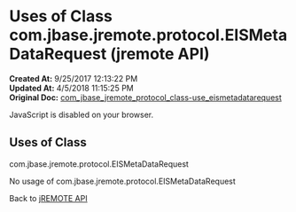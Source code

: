 # Uses of Class com.jbase.jremote.protocol.EISMetaDataRequest (jremote API)

**Created At:** 9/25/2017 12:13:22 PM  
**Updated At:** 4/5/2018 11:15:25 PM  
**Original Doc:** [com_jbase_jremote_protocol_class-use_eismetadatarequest](https://docs.jbase.com/39271-class-use/com_jbase_jremote_protocol_class-use_eismetadatarequest)  

<!--<br>    try {<br>        if (location.href.indexOf('is-external=true') == -1) {<br>            parent.document.title="Uses of Class com.jbase.jremote.protocol.EISMetaDataRequest (jremote   API)";<br>        }<br>    }<br>    catch(err) {<br>    }<br>//-->
JavaScript is disabled on your browser.



<!--<br>  allClassesLink = document.getElementById("allclasses\_navbar\_top");<br>  if(window==top) {<br>    allClassesLink.style.display = "block";<br>  }<br>  else {<br>    allClassesLink.style.display = "none";<br>  }<br>  //-->

## Uses of Class
com.jbase.jremote.protocol.EISMetaDataRequest

No usage of com.jbase.jremote.protocol.EISMetaDataRequest

Back to [jREMOTE API](com_jbase_jremote_package-summary)
